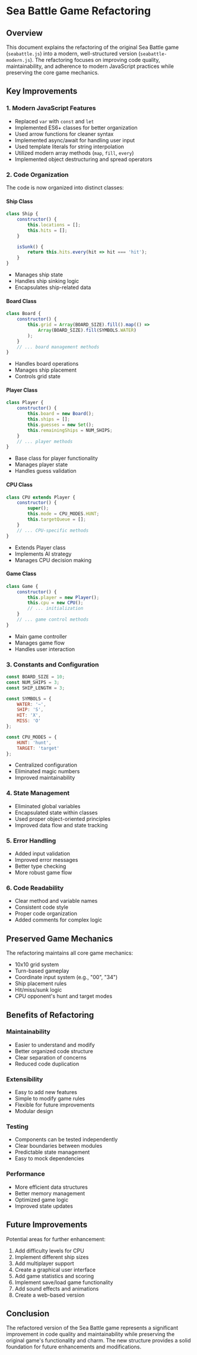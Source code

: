 # Sea Battle Game Refactoring

## Overview
This document explains the refactoring of the original Sea Battle game (`seabattle.js`) into a modern, well-structured version (`seabattle-modern.js`). The refactoring focuses on improving code quality, maintainability, and adherence to modern JavaScript practices while preserving the core game mechanics.

## Key Improvements

### 1. Modern JavaScript Features
- Replaced `var` with `const` and `let`
- Implemented ES6+ classes for better organization
- Used arrow functions for cleaner syntax
- Implemented async/await for handling user input
- Used template literals for string interpolation
- Utilized modern array methods (`map`, `fill`, `every`)
- Implemented object destructuring and spread operators

### 2. Code Organization
The code is now organized into distinct classes:

#### Ship Class
```javascript
class Ship {
    constructor() {
        this.locations = [];
        this.hits = [];
    }

    isSunk() {
        return this.hits.every(hit => hit === 'hit');
    }
}
```
- Manages ship state
- Handles ship sinking logic
- Encapsulates ship-related data

#### Board Class
```javascript
class Board {
    constructor() {
        this.grid = Array(BOARD_SIZE).fill().map(() => 
            Array(BOARD_SIZE).fill(SYMBOLS.WATER)
        );
    }
    // ... board management methods
}
```
- Handles board operations
- Manages ship placement
- Controls grid state

#### Player Class
```javascript
class Player {
    constructor() {
        this.board = new Board();
        this.ships = [];
        this.guesses = new Set();
        this.remainingShips = NUM_SHIPS;
    }
    // ... player methods
}
```
- Base class for player functionality
- Manages player state
- Handles guess validation

#### CPU Class
```javascript
class CPU extends Player {
    constructor() {
        super();
        this.mode = CPU_MODES.HUNT;
        this.targetQueue = [];
    }
    // ... CPU-specific methods
}
```
- Extends Player class
- Implements AI strategy
- Manages CPU decision making

#### Game Class
```javascript
class Game {
    constructor() {
        this.player = new Player();
        this.cpu = new CPU();
        // ... initialization
    }
    // ... game control methods
}
```
- Main game controller
- Manages game flow
- Handles user interaction

### 3. Constants and Configuration
```javascript
const BOARD_SIZE = 10;
const NUM_SHIPS = 3;
const SHIP_LENGTH = 3;

const SYMBOLS = {
    WATER: '~',
    SHIP: 'S',
    HIT: 'X',
    MISS: 'O'
};

const CPU_MODES = {
    HUNT: 'hunt',
    TARGET: 'target'
};
```
- Centralized configuration
- Eliminated magic numbers
- Improved maintainability

### 4. State Management
- Eliminated global variables
- Encapsulated state within classes
- Used proper object-oriented principles
- Improved data flow and state tracking

### 5. Error Handling
- Added input validation
- Improved error messages
- Better type checking
- More robust game flow

### 6. Code Readability
- Clear method and variable names
- Consistent code style
- Proper code organization
- Added comments for complex logic

## Preserved Game Mechanics
The refactoring maintains all core game mechanics:
- 10x10 grid system
- Turn-based gameplay
- Coordinate input system (e.g., "00", "34")
- Ship placement rules
- Hit/miss/sunk logic
- CPU opponent's hunt and target modes

## Benefits of Refactoring

### Maintainability
- Easier to understand and modify
- Better organized code structure
- Clear separation of concerns
- Reduced code duplication

### Extensibility
- Easy to add new features
- Simple to modify game rules
- Flexible for future improvements
- Modular design

### Testing
- Components can be tested independently
- Clear boundaries between modules
- Predictable state management
- Easy to mock dependencies

### Performance
- More efficient data structures
- Better memory management
- Optimized game logic
- Improved state updates

## Future Improvements
Potential areas for further enhancement:
1. Add difficulty levels for CPU
2. Implement different ship sizes
3. Add multiplayer support
4. Create a graphical user interface
5. Add game statistics and scoring
6. Implement save/load game functionality
7. Add sound effects and animations
8. Create a web-based version

## Conclusion
The refactored version of the Sea Battle game represents a significant improvement in code quality and maintainability while preserving the original game's functionality and charm. The new structure provides a solid foundation for future enhancements and modifications. 